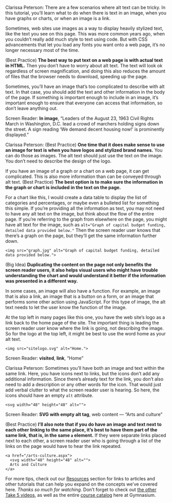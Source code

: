 Clarissa Peterson: There are a few scenarios where alt text can be tricky. In this tutorial, you’ll learn what to do when there is text in an image, when you have graphs or charts, or when an image is a link.

Sometimes, web sites use images as a way to display heavily stylized text, like the text you see on this page. This was more common years ago, when you couldn’t really add much style to text using code. But with CSS advancements that let you load any fonts you want onto a web page, it’s no longer necessary most of the time.

(Best Practice) **The best way to put text on a web page is with actual text in HTML.** Then you don’t have to worry about alt text. The text will look ok regardless of screen magnification, and doing this also reduces the amount of files that the browser needs to download, speeding up the page.

Sometimes, you’ll have an image that’s too complicated to describe with alt text. In that case, you should add the text and other information in the body of the page. If something is important enough to include in an image, it’s important enough to ensure that everyone can access that information, so don’t leave anything out.

Screen Reader: **In image**, “Leaders of the August 23, 1963 Civil Rights March in Washington, D.C. lead a crowd of marchers holding signs down the street. A sign reading ‘We demand decent housing now!’ is prominently displayed.”

Clarissa Peterson: (Best Practice) **One time that it does make sense to use an image for text is when you have logos and stylized brand names.** You can do those as images. The alt text should just use the text on the image. You don’t need to describe the design of the logo.

If you have an image of a graph or a chart on a web page, it can get complicated. This is also more information than can be conveyed through alt text. (Best Practice) **The best option is to make sure the information in the graph or chart is included in the text on the page.**

For a chart like this, I would create a data table to display the list of categories and percentages, or maybe even a bulleted list for something this simple. If you’re providing all the information as text, you may not need to have any alt text on the image, but think about the flow of the entire page. If you’re referring to the graph from elsewhere on the page, you might have alt text for the image, such as `alt="Graph of capital budget funding, detailed data provided below."` Then the screen reader user knows that there’s a graph on the page, but they’ll get the same information further down.

```markup
<img src="graph.jpg" alt="Graph of capital budget funding, detailed data provided below.">
```

(Big Idea) **Duplicating the content on the page not only benefits the screen reader users, it also helps visual users who might have trouble understanding the chart and would understand it better if the information was presented in a different way.**

In some cases, an image will also have a function. For example, an image that is also a link, an image that is a button on a form, or an image that performs some other action using JavaScript. For this type of image, the alt text needs to let the user know the function of the image.

At the top left in many pages like this one, you have the web site’s logo as a link back to the home page of the site. The important thing is leading the screen reader user know where the link is going, not describing the image. So for the logo at the top left, it might be best to use the word home as your alt text.

```markup
<img src="sitelogo.svg" alt="Home.">
```

Screen Reader: **visited**, **link**, “Home”

Clarissa Peterson: Sometimes you’ll have both an image and text within the same link. Here, you have icons next to links, but the icons don’t add any additional information. Since there’s already text for the link, you don’t also need to add a description or any other words for the icon. That would just add verbal clutter to what the screen reader user is hearing. So here, the icons should have an empty `alt` attribute.

```markup
<svg width="48" height="48" alt="">
```

Screen Reader: **SVG with empty alt tag**, web content — “Arts and culture”

(Best Practice) **I’ll also note that if you do have an image and text next to each other linking to the same place, it’s best to have them part of the same link, that is, in the same `a` element.** If they were separate links placed next to each other, a screen reader user who is going through a list of the links on the page would have to hear the link repeated.

```markup
<a href="/arts-culture.aspx">
  <svg width="48" height="48" alt="">
  Arts and Culture
</a>
```

For more tips, check out our [Resources][0] section for links to articles and other tutorials that can help you expand on the concepts we’ve covered here. *Thanks so much for watching.* Don’t forget to check out [the other Take 5 videos][1], as well as the entire [course catalog][2] here at Gymnasium.

[0]: #tutorial-resources
[1]: /courses/take5/
[2]: /courses/
